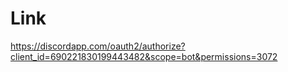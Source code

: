 # Link

https://discordapp.com/oauth2/authorize?client_id=690221830199443482&scope=bot&permissions=3072

